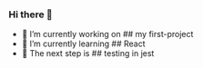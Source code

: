 ### Hi there 👋

- 🔭 I’m currently working on ## my first-project 
- 🌱 I’m currently learning ## React
- 👯 The next step is ## testing in jest
